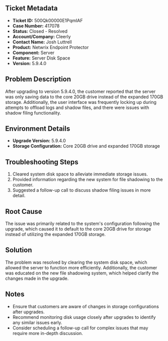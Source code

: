 ## Ticket Metadata
- **Ticket ID:** 500Qk00000E1PqmIAF
- **Case Number:** 417078
- **Status:** Closed - Resolved
- **Account/Company:** Cleerly
- **Contact Name:** Josh Luttrell
- **Product:** Netwrix Endpoint Protector
- **Component:** Server
- **Feature:** Server Disk Space
- **Version:** 5.9.4.0

## Problem Description
After upgrading to version 5.9.4.0, the customer reported that the server was only saving data to the core 20GB drive instead of the expanded 170GB storage. Additionally, the user interface was frequently locking up during attempts to offload logs and shadow files, and there were issues with shadow filing functionality.

## Environment Details
- **Upgrade Version:** 5.9.4.0
- **Storage Configuration:** Core 20GB drive and expanded 170GB storage

## Troubleshooting Steps
1. Cleared system disk space to alleviate immediate storage issues.
2. Provided information regarding the new system for file shadowing to the customer.
3. Suggested a follow-up call to discuss shadow filing issues in more detail.

## Root Cause
The issue was primarily related to the system's configuration following the upgrade, which caused it to default to the core 20GB drive for storage instead of utilizing the expanded 170GB storage.

## Solution
The problem was resolved by clearing the system disk space, which allowed the server to function more efficiently. Additionally, the customer was educated on the new file shadowing system, which helped clarify the changes made in the upgrade.

## Notes
- Ensure that customers are aware of changes in storage configurations after upgrades.
- Recommend monitoring disk usage closely after upgrades to identify any similar issues early.
- Consider scheduling a follow-up call for complex issues that may require more in-depth discussion.